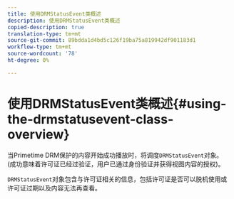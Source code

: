 ```yaml
---
title: 使用DRMStatusEvent类概述
description: 使用DRMStatusEvent类概述
copied-description: true
translation-type: tm+mt
source-git-commit: 89bdda1d4bd5c126f19ba75a819942df901183d1
workflow-type: tm+mt
source-wordcount: '78'
ht-degree: 0%

---
```



# 使用DRMStatusEvent类概述{#using-the-drmstatusevent-class-overview}

当Primetime DRM保护的内容开始成功播放时，将调度`DRMStatusEvent`对象。 (成功意味着许可证已经过验证，用户已通过身份验证并获得视图内容的授权)。

`DRMStatusEvent`对象包含与许可证相关的信息，包括许可证是否可以脱机使用或许可证过期以及内容无法再查看。
